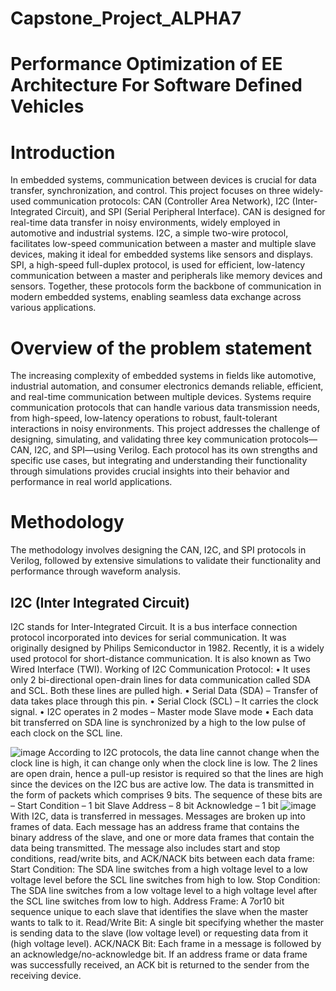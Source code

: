 # Capstone_Project_ALPHA7

# Performance Optimization of EE Architecture For Software Defined Vehicles

# Introduction
In embedded systems, communication between devices is crucial for data transfer, synchronization, and control. This project focuses on three widely-used communication protocols: CAN (Controller Area Network), I2C (Inter-Integrated Circuit), and SPI (Serial Peripheral Interface). 
                           CAN is designed for real-time data transfer in noisy environments, widely employed in automotive and industrial systems. I2C, a simple two-wire protocol, facilitates low-speed communication between a master and multiple slave devices, making it ideal for embedded systems like sensors and displays. SPI, a high-speed full-duplex protocol, is used for efficient, low-latency communication between a master and peripherals like memory devices and sensors. 
                         Together, these protocols form the backbone of communication in modern embedded systems, enabling seamless data exchange across various applications.


# Overview of the problem statement
  The increasing complexity of embedded systems in fields like automotive, industrial automation, and consumer electronics demands reliable, efficient, and real-time communication between multiple devices. Systems require communication protocols that can handle various data transmission needs, from high-speed, low-latency operations to robust, fault-tolerant interactions in noisy environments.
   This project addresses the challenge of designing, simulating, and validating three key communication protocols—CAN, I2C, and SPI—using Verilog. Each protocol has its own strengths and specific use cases, but integrating and understanding their functionality through simulations provides crucial insights into their behavior and performance in real world applications.

                        

# Methodology
The methodology involves designing the CAN, I2C, and SPI protocols in Verilog, followed by extensive simulations to validate their functionality and performance through waveform analysis.
                 

## I2C (Inter Integrated Circuit)
I2C stands for Inter-Integrated Circuit. It is a bus interface connection protocol incorporated into devices for serial communication. It was originally designed by Philips Semiconductor in 1982. Recently, it is a widely used protocol for short-distance communication. It is also known as Two Wired Interface (TWI).
Working of I2C Communication Protocol:
•	It uses only 2 bi-directional open-drain lines for data communication called SDA and SCL. Both these lines are pulled high.
•	Serial Data (SDA) – Transfer of data takes place through this pin.
•	Serial Clock (SCL) – It carries the clock signal.
•	I2C operates in 2 modes –
                    Master mode
                    Slave mode
•	Each data bit transferred on SDA line is synchronized by a high to the low pulse of each clock on the SCL line.

![image](https://github.com/user-attachments/assets/17045c9e-fd99-44d8-8631-e049f5d2f161)
According to I2C protocols, the data line cannot change when the clock line is high, it can change only when the clock line is low. The 2 lines are open drain, hence a pull-up resistor is required so that the lines are high since the devices on the I2C bus are active low. The data is transmitted in the form of packets which comprises 9 bits. The sequence of these bits are  –
                                                        Start Condition – 1 bit
                                                        Slave Address – 8 bit
                                                         Acknowledge – 1 bit
          ![image](https://github.com/user-attachments/assets/f8fe90ad-27fc-498f-a6b8-1a8f69e459f2)
          With I2C, data is transferred in messages. Messages are broken up into frames of data. Each message has an address frame that contains the binary address of the slave, and one or more data frames that contain the data being transmitted. The message also includes start and stop conditions, read/write bits, and ACK/NACK bits between each data frame:
 Start Condition: The SDA line switches from a high voltage level to a low voltage level    before the SCL line switches from high to low.
 Stop Condition: The SDA line switches from a low voltage level to a high voltage level after the SCL line switches from low to high.
Address Frame: A 7or10 bit sequence unique to each slave that identifies the slave when the master wants to talk to it.
Read/Write Bit: A single bit specifying whether the master is sending data to the slave (low voltage level) or requesting data from it (high voltage level).
ACK/NACK Bit: Each frame in a message is followed by an acknowledge/no-acknowledge bit. If an address frame or data frame was successfully received, an ACK bit is returned to the sender from the receiving device.

          


                                                        








